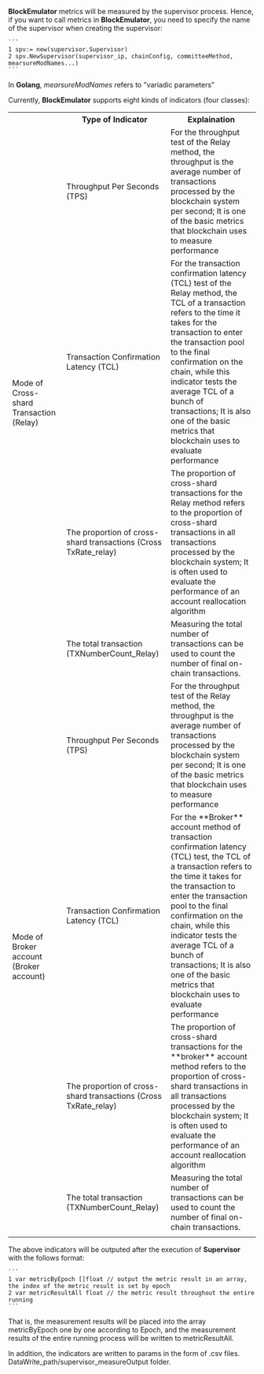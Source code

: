 **BlockEmulator** metrics will be measured by the supervisor process. Hence, if you want to call metrics in **BlockEmulator**, you need to specify the name of the supervisor when creating the supervisor:

    ```
    1 spv:= new(supervisor.Supervisor)
    2 spv.NewSupervisor(supervisor_ip, chainConfig, committeeMethod, mearsureModNames...)
    ```

In **Golang**, *mearsureModNames* refers to "variadic parameters"

Currently, **BlockEmulator** supports eight kinds of indicators (four classes):

<table>
    <tr>
        <th></th><th>Type of Indicator</th><th>Explaination</th>
    </tr>
    <tr>
        <td rowspan="4">Mode of Cross-shard Transaction (Relay)</td><td>Throughput Per Seconds (TPS)</td><td>For the throughput test of the Relay method, the throughput is the average number of transactions processed by the blockchain system per second; It is one of the basic metrics that blockchain uses to measure performance</td>
    </tr>
    <tr>
        <td>Transaction Confirmation Latency (TCL)</td><td>For the transaction confirmation latency (TCL) test of the Relay method, the TCL of a transaction refers to the time it takes for the transaction to enter the transaction pool to the final confirmation on the chain, while this indicator tests the average TCL of a bunch of transactions; It is also one of the basic metrics that blockchain uses to evaluate performance</td>
    </tr>
    <tr>
        <td>The proportion of cross-shard transactions (Cross TxRate_relay)</td><td>The proportion of cross-shard transactions for the Relay method refers to the proportion of cross-shard transactions in all transactions processed by the blockchain system; It is often used to evaluate the performance of an account reallocation algorithm</td>
    </tr>
    <tr>
        <td>The total transaction
        (TXNumberCount_Relay)</td><td>Measuring the total number of transactions can be used to count the number of final on-chain transactions.</td>
     <tr>
        <td rowspan="4">Mode of Broker account 
        (Broker account)</td><td>Throughput Per Seconds (TPS)</td><td>For the throughput test of the Relay method, the throughput is the average number of transactions processed by the blockchain system per second; It is one of the basic metrics that blockchain uses to measure performance</td>
    </tr>
    <tr>
   <td>Transaction Confirmation Latency (TCL)</td><td>For the **Broker** account method of transaction confirmation latency (TCL) test, the TCL of a transaction refers to the time it takes for the transaction to enter the transaction pool to the final confirmation on the chain, while this indicator tests the average TCL of a bunch of transactions; It is also one of the basic metrics that blockchain uses to evaluate performance</td>
    </tr>
    <tr>
        <td>The proportion of cross-shard transactions (Cross TxRate_relay)</td><td>The proportion of cross-shard transactions for the **broker** account method refers to the proportion of cross-shard transactions in all transactions processed by the blockchain system; It is often used to evaluate the performance of an account reallocation algorithm</td>
    </tr>
    <tr>
        <td>The total transaction
        (TXNumberCount_Relay)</td><td>Measuring the total number of transactions can be used to count the number of final on-chain transactions.</td>
     <tr>
        <td rowspan="4"></td><td></td><td></td>
    </tr>
</table>


The above indicators will be outputed after the execution of **Supervisor** with the follows format:

    ```
    1 var metricByEpoch []float // output the metric result in an array, the index of the metric result is set by epoch
    2 var metricResultAll float // the metric result throughout the entire running
    ```

That is, the measurement results will be placed into the array metricByEpoch one by one according to Epoch, and the measurement results of the entire running process will be written to metricResultAll. 

In addition, the indicators are written to params in the form of .csv files. DataWrite_path/supervisor_measureOutput folder.